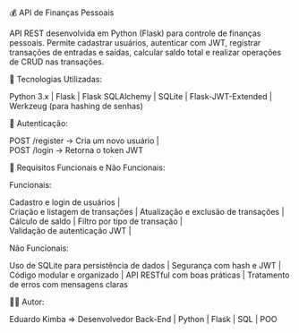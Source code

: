 💰 API de Finanças Pessoais



API REST desenvolvida em Python (Flask) para controle de finanças pessoais.
Permite cadastrar usuários, autenticar com JWT, registrar transações de entradas e saídas, calcular saldo total e realizar operações de CRUD nas transações.

🚀 Tecnologias Utilizadas:

Python 3.x | 
Flask | 
Flask SQLAlchemy | 
SQLite | 
Flask-JWT-Extended | 
Werkzeug (para hashing de senhas)

🔐 Autenticação:

POST /register → Cria um novo usuário |  
POST /login → Retorna o token JWT

🧠 Requisitos Funcionais e Não Funcionais:

Funcionais: 

Cadastro e login de usuários |  
Criação e listagem de transações | 
Atualização e exclusão de transações | 
Cálculo de saldo | 
Filtro por tipo de transação |  
Validação de autenticação JWT | 

Não Funcionais:

Uso de SQLite para persistência de dados | 
Segurança com hash e JWT | 
Código modular e organizado | 
API RESTful com boas práticas | 
Tratamento de erros com mensagens claras

🧑‍💻 Autor:

Eduardo Kimba => 
Desenvolvedor Back-End | Python | Flask | SQL | POO
